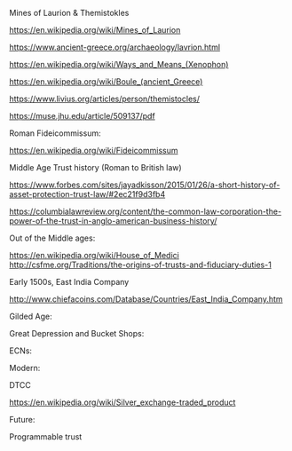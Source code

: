 Mines of Laurion & Themistokles

https://en.wikipedia.org/wiki/Mines_of_Laurion

https://www.ancient-greece.org/archaeology/lavrion.html

https://en.wikipedia.org/wiki/Ways_and_Means_(Xenophon)

https://en.wikipedia.org/wiki/Boule_(ancient_Greece)

https://www.livius.org/articles/person/themistocles/

https://muse.jhu.edu/article/509137/pdf

Roman Fideicommissum:

https://en.wikipedia.org/wiki/Fideicommissum

Middle Age Trust history (Roman to British law)

https://www.forbes.com/sites/jayadkisson/2015/01/26/a-short-history-of-asset-protection-trust-law/#2ec21f9d3fb4

https://columbialawreview.org/content/the-common-law-corporation-the-power-of-the-trust-in-anglo-american-business-history/

Out of the Middle ages:

https://en.wikipedia.org/wiki/House_of_Medici
http://csfme.org/Traditions/the-origins-of-trusts-and-fiduciary-duties-1

Early 1500s, East India Company

http://www.chiefacoins.com/Database/Countries/East_India_Company.htm


Gilded Age:

Great Depression and Bucket Shops:

ECNs:

Modern:

DTCC

https://en.wikipedia.org/wiki/Silver_exchange-traded_product

Future:

Programmable trust
